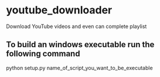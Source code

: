 # youtube_downloader
Download YouTube videos and even can complete playlist


## To build an windows executable run the following command
python setup.py name_of_script_you_want_to_be_executable
